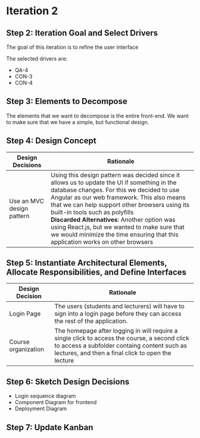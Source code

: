 # Iteration 2

## Step 2: Iteration Goal and Select Drivers

The goal of this iteration is to refine the user interface

The selected drivers are:

* QA-4
* CON-3
* CON-4

## Step 3: Elements to Decompose

The elements that we want to decompose is the entire front-end. We want to make sure that we have a simple, but functional design.

## Step 4: Design Concept

| Design Decisions          | Rationale                                                                                                                                                                                                                                                                                                                                                                                                                                                          |
| ------------------------- | ------------------------------------------------------------------------------------------------------------------------------------------------------------------------------------------------------------------------------------------------------------------------------------------------------------------------------------------------------------------------------------------------------------------------------------------------------------------ |
| Use an MVC design pattern | Using this design pattern was decided since it allows us to update the UI if something in the database changes. For this we decided to use Angular as our web framework. This also means that we can help support other browsers using its built-in tools such as polyfills </br> **Discarded Alternatives**: Another option was using React.js, but we wanted to make sure that we would minimize the time ensuring that this application works on other browsers |

## Step 5: Instantiate Architectural Elements, Allocate Responsibilities, and Define Interfaces

| Design Decision     | Rationale                                                                                                                                                                                          |
| ------------------- | -------------------------------------------------------------------------------------------------------------------------------------------------------------------------------------------------- |
| Login Page          | The users (students and lecturers) will have to sign into a login page before they can access the rest of the application.                                                                         |
| Course organization | The homepage after logging in will require a single click to access the course, a second click to access a subfolder containg content such as lectures, and then a final click to open the lecture |

## Step 6: Sketch Design Decisions

* Login sequence diagram
* Component Diagram for frontend
* Deployment Diagram

## Step 7: Update Kanban
